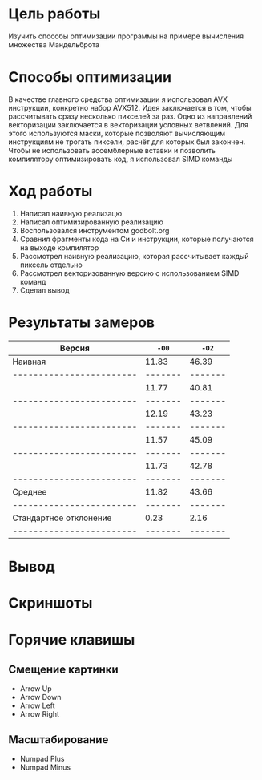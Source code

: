 # Цель работы
Изучить способы оптимизации программы на примере вычисления множества Мандельброта

# Способы оптимизации
В качестве главного средства оптимизации я использовал AVX инструкции, конкретно набор AVX512. Идея заключается в том, чтобы рассчитывать сразу несколько пикселей за раз. 
Одно из направлений векторизации заключается в векторизации условных ветвлений. Для этого используются маски, которые позволяют вычисляющим инструкциям не трогать пиксели, расчёт для которых был закончен. Чтобы не использовать ассемблерные вставки и позволить компилятору оптимизировать код, я использовал SIMD команды


# Ход работы
1. Написал наивную реализацю
2. Написал оптимизированную реализацию
3. Воспользовался инструментом godbolt.org
4. Сравнил фрагменты кода на Си и инструкции, которые получаются на выходе компилятор
5. Рассмотрел наивную реализацию, которая рассчитывает каждый пиксель отдельно
6. Рассмотрел векторизованную версию с использованием SIMD команд
7. Сделал вывод

# Результаты замеров
| Версия                 | `-O0` | `-O2` |
|------------------------|-------|-------|
| Наивная                | 11.83 | 46.39 |
|------------------------|-------|-------|
|                        | 11.77 | 40.81 |
|------------------------|-------|-------|
|                        | 12.19 | 43.23 |
|------------------------|-------|-------|
|                        | 11.57 | 45.09 |
|------------------------|-------|-------|
|                        | 11.73 | 42.78 |
|------------------------|-------|-------|
| Среднее                | 11.82 | 43.66 |
|------------------------|-------|-------|
| Стандартное отклонение | 0.23  | 2.16  |
|------------------------|-------|-------|

# Вывод

# Скриншоты

# Горячие клавишы
## Смещение картинки
- Arrow Up
- Arrow Down
- Arrow Left
- Arrow Right

## Масштабирование
- Numpad Plus
- Numpad Minus


